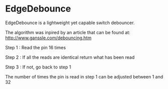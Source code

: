 # EdgeDebounce

EdgeDebounce is a lightweight yet capable switch debouncer.

The algorithm was inpired by an article that can be found at: http://www.ganssle.com/debouncing.htm

Step 1 : Read the pin 16 times

Step 2 : If all the reads are identical return what has been read

Step 3 : If not, go back to step 1

The number of times the pin is read in step 1 can be adjusted between 1 and 32
